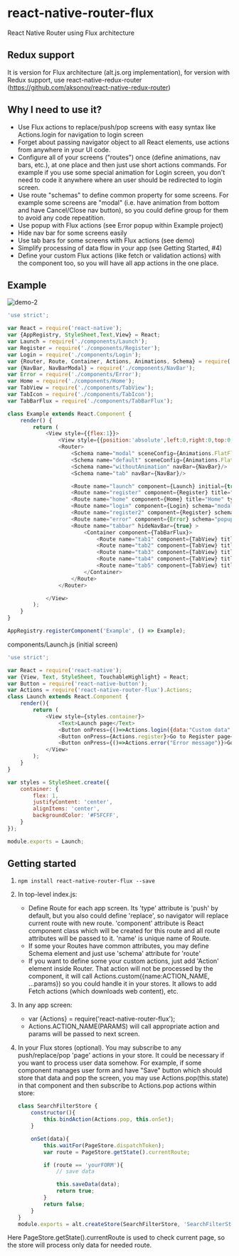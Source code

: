 # react-native-router-flux
React Native Router using Flux architecture

## Redux support
It is version for Flux architecture (alt.js.org implementation), for version with Redux support, use react-native-redux-router (https://github.com/aksonov/react-native-redux-router)

## Why I need to use it?
- Use Flux actions to replace/push/pop screens with easy syntax like Actions.login for navigation to login screen
- Forget about passing navigator object to all React elements, use actions from anywhere in your UI code.
- Configure all of your screens ("routes") once (define animations, nav bars, etc.), at one place and then just use short actions commands. For example if you use some special animation for Login screen, you don't need to code it anywhere where an user should be redirected to login screen.
- Use route "schemas" to define common property for some screens. For example some screens are "modal" (i.e. have animation from bottom and have Cancel/Close nav button), so you could define group for them to avoid any code repeatition.
- Use popup with Flux actions (see Error popup within Example project)
- Hide nav bar for some screens easily
- Use tab bars for some screens with Flux actions (see demo)
- Simplify processing of data flow in your app (see Getting Started, #4)
- Define your custom Flux actions (like fetch or validation actions) with the component too, so you will have all app actions in the one place.

## Example
![demo-2](https://cloud.githubusercontent.com/assets/1321329/9466261/de64558e-4b33-11e5-8ada-0fcd49442769.gif)


```javascript
'use strict';

var React = require('react-native');
var {AppRegistry, StyleSheet,Text,View} = React;
var Launch = require('./components/Launch');
var Register = require('./components/Register');
var Login = require('./components/Login');
var {Router, Route, Container, Actions, Animations, Schema} = require('react-native-router-flux');
var {NavBar, NavBarModal} = require('./components/NavBar');
var Error = require('./components/Error');
var Home = require('./components/Home');
var TabView = require('./components/TabView');
var TabIcon = require('./components/TabIcon');
var TabBarFlux = require('./components/TabBarFlux');

class Example extends React.Component {
    render() {
        return (
            <View style={{flex:1}}>
                <View style={{position:'absolute',left:0,right:0,top:0,bottom:0,backgroundColor:'#F5FCFF'}}/>
                <Router>
                    <Schema name="modal" sceneConfig={Animations.FlatFloatFromBottom} navBar={NavBarModal}/>
                    <Schema name="default" sceneConfig={Animations.FlatFloatFromRight} navBar={NavBar}/>
                    <Schema name="withoutAnimation" navBar={NavBar}/>
                    <Schema name="tab" navBar={NavBar}/>

                    <Route name="launch" component={Launch} initial={true} hideNavBar={true} title="Launch"/>
                    <Route name="register" component={Register} title="Register"/>
                    <Route name="home" component={Home} title="Home" type="replace"/>
                    <Route name="login" component={Login} schema="modal"/>
                    <Route name="register2" component={Register} schema="withoutAnimation"/>
                    <Route name="error" component={Error} schema="popup"/>
                    <Route name="tabbar" hideNavBar={true} >
                        <Container component={TabBarFlux}>
                            <Route name="tab1" component={TabView} title="Tab #1" icon={TabIcon} schema="tab"/>
                            <Route name="tab2" component={TabView} title="Tab #2" icon={TabIcon} schema="tab"/>
                            <Route name="tab3" component={TabView} title="Tab #3" icon={TabIcon} schema="tab"/>
                            <Route name="tab4" component={TabView} title="Tab #4" icon={TabIcon} schema="tab"/>
                            <Route name="tab5" component={TabView} title="Tab #5" icon={TabIcon} schema="tab"/>
                        </Container>
                    </Route>
                </Router>

            </View>
        );
    }
}

AppRegistry.registerComponent('Example', () => Example);
```

components/Launch.js (initial screen)
```javascript
'use strict';

var React = require('react-native');
var {View, Text, StyleSheet, TouchableHighlight} = React;
var Button = require('react-native-button');
var Actions = require('react-native-router-flux').Actions;
class Launch extends React.Component {
    render(){
        return (
            <View style={styles.container}>
                <Text>Launch page</Text>
                <Button onPress={()=>Actions.login({data:"Custom data", title:'Custom title' })}>Go to Login page</Button>
                <Button onPress={Actions.register}>Go to Register page</Button>
                <Button onPress={()=>Actions.error("Error message")}>Go to Error page</Button>
            </View>
        );
    }
}

var styles = StyleSheet.create({
    container: {
        flex: 1,
        justifyContent: 'center',
        alignItems: 'center',
        backgroundColor: '#F5FCFF',
    }
});

module.exports = Launch;
```

## Getting started
1. `npm install react-native-router-flux --save`
2. In top-level index.js:
    * Define Route for each app screen. Its 'type' attribute is 'push' by default, but you also could define 'replace', so navigator will replace current route with new route.
'component' attribute is React component class which will be created for this route and all route attributes will be passed to it.
'name' is unique name of Route.
    * If some your Routes have common attributes, you may define Schema element and just use 'schema' attribute for 'route'
    * If you want to define some your custom actions, just add 'Action' element inside Router. That action will not be processed by the component, it will call Actions.custom({name:ACTION_NAME, ...params}) so you could handle it in your stores. It allows to add Fetch actions (which downloads web content), etc.
3. In any app screen:
    * var {Actions} = require('react-native-router-flux');
    * Actions.ACTION_NAME(PARAMS) will call appropriate action and params will be passed to next screen.
4. In your Flux stores (optional).  You may subscribe to any push/replace/pop 'page' actions in your store.
It could be necessary if you want to process user data somehow. For example, if some component manages user form and have "Save" button which should store that data and pop the screen, you may use Actions.pop(this.state) in that component and then subscribe to Actions.pop actions within store:
    
    ```javascript
    class SearchFilterStore {
        constructor(){
            this.bindAction(Actions.pop, this.onSet);
        }
    
        onSet(data){
            this.waitFor(PageStore.dispatchToken);
            var route = PageStore.getState().currentRoute;
    
            if (route == 'yourFORM'){
                // save data
    
                this.saveData(data);
                return true;
            }
            return false;
        }
    }
    module.exports = alt.createStore(SearchFilterStore, 'SearchFilterStore');
    ```


Here PageStore.getState().currentRoute is used to check current page, so the store will process only data for needed route.

